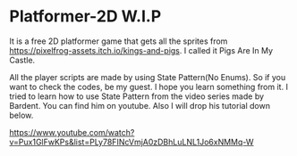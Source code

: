 # Platformer-2D W.I.P
It is a free 2D platformer game that gets all the sprites from https://pixelfrog-assets.itch.io/kings-and-pigs.
I called it Pigs Are In My Castle.

All the player scripts are made by using State Pattern(No Enums). So if you want to check the codes, be my guest. I hope you learn something from it. I tried to learn how to use State Pattern from the video series made by Bardent. You can find him on youtube. Also I will drop his tutorial down below.

https://www.youtube.com/watch?v=Pux1GlFwKPs&list=PLy78FINcVmjA0zDBhLuLNL1Jo6xNMMq-W
